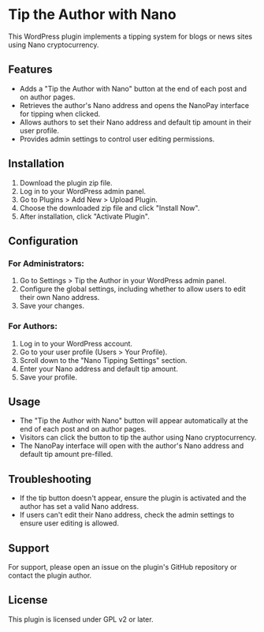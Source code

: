# Tip the Author with Nano

This WordPress plugin implements a tipping system for blogs or news sites using Nano cryptocurrency.

## Features

- Adds a "Tip the Author with Nano" button at the end of each post and on author pages.
- Retrieves the author's Nano address and opens the NanoPay interface for tipping when clicked.
- Allows authors to set their Nano address and default tip amount in their user profile.
- Provides admin settings to control user editing permissions.

## Installation

1. Download the plugin zip file.
2. Log in to your WordPress admin panel.
3. Go to Plugins > Add New > Upload Plugin.
4. Choose the downloaded zip file and click "Install Now".
5. After installation, click "Activate Plugin".

## Configuration

### For Administrators:

1. Go to Settings > Tip the Author in your WordPress admin panel.
2. Configure the global settings, including whether to allow users to edit their own Nano address.
3. Save your changes.

### For Authors:

1. Log in to your WordPress account.
2. Go to your user profile (Users > Your Profile).
3. Scroll down to the "Nano Tipping Settings" section.
4. Enter your Nano address and default tip amount.
5. Save your profile.

## Usage

- The "Tip the Author with Nano" button will appear automatically at the end of each post and on author pages.
- Visitors can click the button to tip the author using Nano cryptocurrency.
- The NanoPay interface will open with the author's Nano address and default tip amount pre-filled.

## Troubleshooting

- If the tip button doesn't appear, ensure the plugin is activated and the author has set a valid Nano address.
- If users can't edit their Nano address, check the admin settings to ensure user editing is allowed.

## Support

For support, please open an issue on the plugin's GitHub repository or contact the plugin author.

## License

This plugin is licensed under GPL v2 or later.